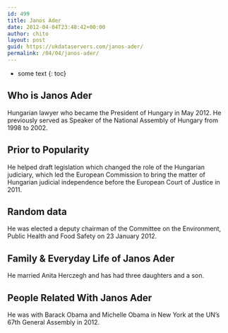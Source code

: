 ```yaml
---
id: 499
title: Janos Ader
date: 2012-04-04T23:48:42+00:00
author: chito
layout: post
guid: https://ukdataservers.com/janos-ader/
permalink: /04/04/janos-ader/
---
```


* some text
{: toc}


## Who is  Janos Ader
                  
                  
                  
Hungarian lawyer who became the President of Hungary in May 2012. He previously served as Speaker of the National Assembly of Hungary from 1998 to 2002.
                  
                
                
                
## Prior to Popularity 
                  
                  
                  
He helped draft legislation which changed the role of the Hungarian judiciary, which led the European Commission to bring the matter of Hungarian judicial independence before the European Court of Justice in 2011.
                  
                
                
                
## Random data 
                  
                  
                  
He was elected a deputy chairman of the Committee on the Environment, Public Health and Food Safety on 23 January 2012.
                  
                
                
                
## Family & Everyday Life of Janos Ader
                  
                  
                  
He married Anita Herczegh and has had three daughters and a son.
                  
                
                
                
## People Related With  Janos Ader
                  
                  
                  
He was with Barack Obama and Michelle Obama in New York at the UN&#8217;s 67th General Assembly in 2012.
                  
                
              
            
          
          
          
    
    
  
